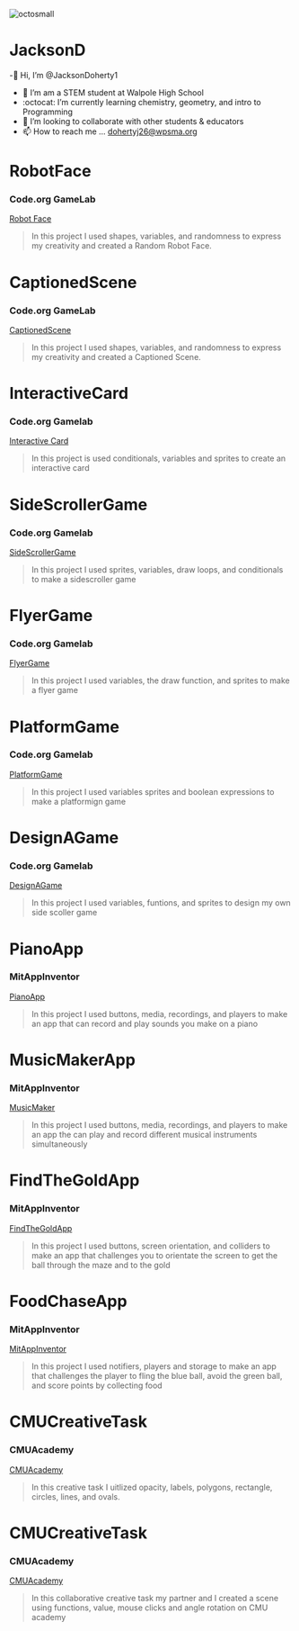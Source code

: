 ![octosmall](https://github.com/JacksonDoherty1/JacksonD/assets/146837569/a5ab4054-a902-44da-b48c-508e339202eb)
# JacksonD
-👋 Hi, I’m @JacksonDoherty1
- 👀 I’m am a STEM student at Walpole High School
- :octocat: I’m currently learning chemistry, geometry, and intro to Programming
- :information_desk_person: I’m looking to collaborate with other students & educators
- 📫 How to reach me ... dohertyj26@wpsma.org
# RobotFace
### Code.org GameLab
[Robot Face](https://github.com/JacksonDoherty1/RobotFace/edit/main/README.md)
> In this project I used shapes, variables, and randomness to express my creativity and created a Random Robot Face.
# CaptionedScene
### Code.org GameLab
[CaptionedScene](https://github.com/JacksonDoherty1/CaptionedScene/edit/main/README.md)
> In this project I used shapes, variables, and randomness to express my creativity and created a Captioned Scene.
# InteractiveCard
### Code.org Gamelab
[Interactive Card](https://studio.code.org/projects/gamelab/t1TDsCKEcb4HomNSVufx50WqYhiwuPdfz_mvHtOdVUw/edit)
> In this project is used conditionals, variables and sprites to create an interactive card
# SideScrollerGame
### Code.org Gamelab
[SideScrollerGame](https://studio.code.org/projects/gamelab/VzMHiArXZxb5WLRudXEM-pRVdeHsMQhgFnsN8g-zyzA)
> In this project I used sprites, variables, draw loops, and conditionals to make a sidescroller game
# FlyerGame
### Code.org Gamelab
[FlyerGame](https://studio.code.org/projects/gamelab/bBaxNqAO7rjUSIJB8Jxlkd4Y1p_ywEsKQKW6ntZoqqE)
> In this project I used variables, the draw function, and sprites to make a flyer game
# PlatformGame
### Code.org Gamelab
[PlatformGame](https://studio.code.org/projects/gamelab/-o4QIKjB87QECGWPnviYyx4F-JCpRMrOVWK50oNZOgc)
> In this project I used variables sprites and boolean expressions to make a platformign game
# DesignAGame 
### Code.org Gamelab
[DesignAGame](https://studio.code.org/projects/gamelab/Mi60u1953SywfO8q2CSZz1JcbvwJsrZk4mPQ0_veRks)
> In this project I used variables, funtions, and sprites to design my own side scoller game
# PianoApp
### MitAppInventor
[PianoApp](https://ai2.appinventor.mit.edu/#4761341736648704)
> In this project I used buttons, media, recordings, and players to make an app that can record and play sounds you make on a piano
# MusicMakerApp
### MitAppInventor
[MusicMaker](https://ai2.appinventor.mit.edu/#4931963875885056)
> In this project I used buttons, media, recordings, and players to make an app the can play and record different musical instruments simultaneously
# FindTheGoldApp
### MitAppInventor
[FindTheGoldApp](https://ai2.appinventor.mit.edu/#5497223498301440)
> In this project I used buttons, screen orientation, and colliders to make an app that challenges you to orientate the screen to get the ball through the maze and to the gold
# FoodChaseApp
### MitAppInventor
[MitAppInventor](https://gallery.appinventor.mit.edu/?galleryid=51687273-fd3d-4ec7-92e4-58e1434a1c52)
> In this project I used notifiers, players and storage to make an app that challenges the player to fling the blue ball, avoid the green ball, and score points by collecting food
# CMUCreativeTask
### CMUAcademy
[CMUAcademy](https://academy.cs.cmu.edu/exercise/4134/)
> In this creative task I uitlized opacity, labels, polygons, rectangle, circles, lines, and ovals.
# CMUCreativeTask
### CMUAcademy
[CMUAcademy](https://academy.cs.cmu.edu/exercise/4190/)
> In this collaborative creative task my partner and I created a scene using functions, value, mouse clicks and angle rotation on CMU academy
